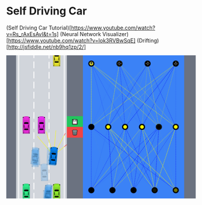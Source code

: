 # Self Driving Car

(Self Driving Car Tutorial)[https://www.youtube.com/watch?v=Rs_rAxEsAvI&t=1s]
(Neural Network Visualizer)[https://www.youtube.com/watch?v=lok3RVBwSqE]
(Drifting)[http://jsfiddle.net/nb9hq1zp/2/]

![Screenshot](screenshot.png)
